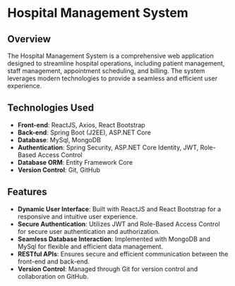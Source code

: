 
# Hospital Management System

## Overview

The Hospital Management System is a comprehensive web application designed to streamline hospital operations, including patient management, staff management, appointment scheduling, and billing. The system leverages modern technologies to provide a seamless and efficient user experience.

## Technologies Used

- **Front-end**: ReactJS, Axios, React Bootstrap
- **Back-end**: Spring Boot (J2EE), ASP.NET Core
- **Database**: MySql, MongoDB
- **Authentication**: Spring Security, ASP.NET Core Identity, JWT, Role-Based Access Control
- **Database ORM**: Entity Framework Core
- **Version Control**: Git, GitHub

## Features

- **Dynamic User Interface**: Built with ReactJS and React Bootstrap for a responsive and intuitive user experience.
- **Secure Authentication**: Utilizes JWT and Role-Based Access Control for secure user authentication and authorization.
- **Seamless Database Interaction**: Implemented with MongoDB and MySql for flexible and efficient data management.
- **RESTful APIs**: Ensures secure and efficient communication between the front-end and back-end.
- **Version Control**: Managed through Git for version control and collaboration on GitHub.

